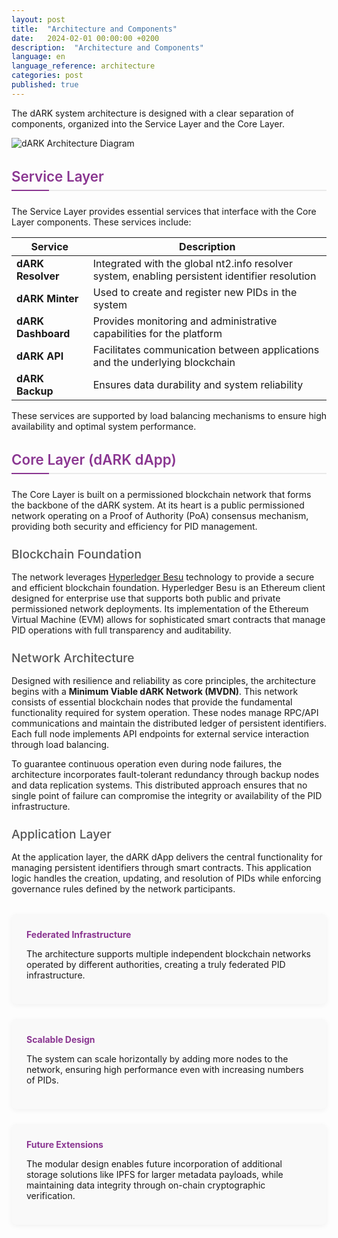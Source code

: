 ```yaml
---
layout: post
title:  "Architecture and Components"  
date:   2024-02-01 00:00:00 +0200  
description:  "Architecture and Components"  
language: en  
language_reference: architecture
categories: post
published: true
---
```



The dARK system architecture is designed with a clear separation of components, organized into the Service Layer and the Core Layer.

<img src="{{ site.baseurl }}/assets/img/architecture.png" alt="dARK Architecture Diagram" class="img-fluid mb-4" />

<h2 class="custom-heading">Service Layer</h2>

The Service Layer provides essential services that interface with the Core Layer components. These services include:

| Service | Description |
|---------|-------------|
| **dARK Resolver** | Integrated with the global nt2.info resolver system, enabling persistent identifier resolution |
| **dARK Minter** | Used to create and register new PIDs in the system |
| **dARK Dashboard** | Provides monitoring and administrative capabilities for the platform |
| **dARK API** | Facilitates communication between applications and the underlying blockchain |
| **dARK Backup** | Ensures data durability and system reliability |

These services are supported by load balancing mechanisms to ensure high availability and optimal system performance.

<h2 class="custom-heading">Core Layer (dARK dApp)</h2>

The Core Layer is built on a permissioned blockchain network that forms the backbone of the dARK system. At its heart is a public permissioned network operating on a Proof of Authority (PoA) consensus mechanism, providing both security and efficiency for PID management.

<h3 class="custom-heading-secondary">Blockchain Foundation</h3>

The network leverages <a href="https://besu.hyperledger.org/" target="_blank">Hyperledger Besu</a> technology to provide a secure and efficient blockchain foundation. Hyperledger Besu is an Ethereum client designed for enterprise use that supports both public and private permissioned network deployments. Its implementation of the Ethereum Virtual Machine (EVM) allows for sophisticated smart contracts that manage PID operations with full transparency and auditability.

<h3 class="custom-heading-secondary">Network Architecture</h3>

Designed with resilience and reliability as core principles, the architecture begins with a **Minimum Viable dARK Network (MVDN)**. This network consists of essential blockchain nodes that provide the fundamental functionality required for system operation. These nodes manage RPC/API communications and maintain the distributed ledger of persistent identifiers. Each full node implements API endpoints for external service interaction through load balancing.

To guarantee continuous operation even during node failures, the architecture incorporates fault-tolerant redundancy through backup nodes and data replication systems. This distributed approach ensures that no single point of failure can compromise the integrity or availability of the PID infrastructure.

<h3 class="custom-heading-secondary">Application Layer</h3>

At the application layer, the dARK dApp delivers the central functionality for managing persistent identifiers through smart contracts. This application logic handles the creation, updating, and resolution of PIDs while enforcing governance rules defined by the network participants.

<div class="architecture-details">
  <div class="detail-box">
    <h4>Federated Infrastructure</h4>
    <p>The architecture supports multiple independent blockchain networks operated by different authorities, creating a truly federated PID infrastructure.</p>
  </div>
  
  <div class="detail-box">
    <h4>Scalable Design</h4>
    <p>The system can scale horizontally by adding more nodes to the network, ensuring high performance even with increasing numbers of PIDs.</p>
  </div>
  
  <div class="detail-box">
    <h4>Future Extensions</h4>
    <p>The modular design enables future incorporation of additional storage solutions like IPFS for larger metadata payloads, while maintaining data integrity through on-chain cryptographic verification.</p>
  </div>
</div>

<style>
  .architecture-details {
    display: flex;
    flex-wrap: wrap;
    gap: 1.5rem;
    margin-top: 2rem;
  }
  
  .detail-box {
    flex: 1;
    min-width: 250px;
    padding: 1.5rem;
    background-color: #f9f9f9;
    border-radius: 8px;
    box-shadow: 0 2px 8px rgba(0,0,0,0.05);
  }
  
  .detail-box h4 {
    color: #8A3691;
    margin-top: 0;
    margin-bottom: 0.75rem;
  }
  
  .custom-heading {
    font-size: 1.4rem;
    color: #8A3691;
    position: relative;
    margin-bottom: 1.5rem;
    padding-bottom: 0.5rem;
    font-weight: 600;
    border-bottom: 2px solid #eaeaea;
  }
  
  .custom-heading::after {
    content: "";
    position: absolute;
    bottom: -2px;
    left: 0;
    width: 60px;
    height: 2px;
    background-color: #8A3691;
  }
  
  .custom-heading-secondary {
    font-size: 1.2rem;
    color: #555;
    margin-top: 1.5rem;
    margin-bottom: 1rem;
    font-weight: 500;
  }
  
  @media (max-width: 768px) {
    .architecture-details {
      flex-direction: column;
    }
  }
</style>





